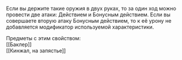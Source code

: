 Если вы держите такие оружия в двух руках, то за один ход можно провести две атаки: Действием и Бонусным действием. Если вы совершаете вторую атаку Бонусным действием, то к её урону не добавляется модификатор используемой характеристики.

Предметы с этим свойством:<br>
[[Баклер]]<br>
[[Кинжал, на запястье]]<br>